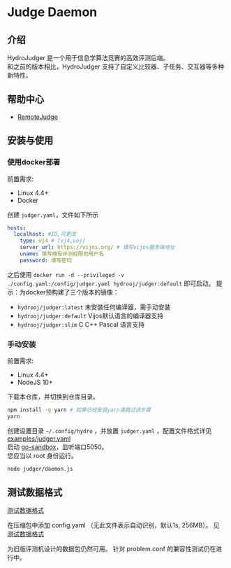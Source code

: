# Judge Daemon

## 介绍
HydroJudger 是一个用于信息学算法竞赛的高效评测后端。  
和之前的版本相比，HydroJudger 支持了自定义比较器、子任务、交互器等多种新特性。  


## 帮助中心

- [RemoteJudge](./RemoteJudge.md)

## 安装与使用

### 使用docker部署

前置需求:

- Linux 4.4+
- Docker

创建 `judger.yaml`，文件如下所示

```yaml
hosts:
  localhost: #ID,可更改
    type: vj4 # [vj4,uoj]
    server_url: https://vijos.org/ # 填写vijos服务端地址
    uname: 填写拥有评测权限的用户名
    password: 填写密码
```

之后使用 `docker run -d --privileged -v ./config.yaml:/config/judger.yaml hydrooj/judger:default` 即可启动。
提示：为docker预构建了三个版本的镜像：

- `hydrooj/judger:latest` 未安装任何编译器，需手动安装
- `hydrooj/judger:default` Vijos默认语言的编译器支持
- `hydrooj/judger:slim` C C++ Pascal 语言支持

### 手动安装

前置需求:

- Linux 4.4+
- NodeJS 10+

下载本仓库，并切换到仓库目录。

```sh
npm install -g yarn # 如果已经安装yarn请跳过该步骤
yarn
```

创建设置目录 `~/.config/hydro` ，并放置 `judger.yaml` ，配置文件格式详见 [examples/judger.yaml](../../examples/judger.yaml)  
启动 [go-sandbox](https://github.com/criyle/go-judge)，监听端口5050。  
您应当以 root 身份运行。  

```sh
node judger/daemon.js
```

## 测试数据格式

[测试数据格式](./Testdata.md)

在压缩包中添加 config.yaml （无此文件表示自动识别，默认1s, 256MB）。
见 [测试数据格式](../../examples/testdata.yaml)

为旧版评测机设计的数据包仍然可用。
针对 problem.conf 的兼容性测试仍在进行中。
